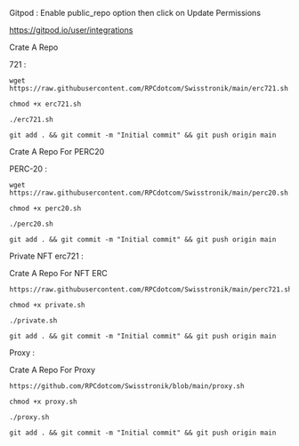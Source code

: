 Gitpod : Enable public_repo option then click on Update Permissions

https://gitpod.io/user/integrations

Crate A Repo 

721 : 

```console
wget https://raw.githubusercontent.com/RPCdotcom/Swisstronik/main/erc721.sh
```

```console
chmod +x erc721.sh
```

```console
./erc721.sh
```

```console
git add . && git commit -m "Initial commit" && git push origin main
```
Crate A Repo For PERC20

PERC-20 : 

```console
wget https://raw.githubusercontent.com/RPCdotcom/Swisstronik/main/perc20.sh
```

```console
chmod +x perc20.sh
```

```console
./perc20.sh
```

```console
git add . && git commit -m "Initial commit" && git push origin main
```

Private NFT erc721 : 

Crate A Repo For NFT ERC 

```console
https://raw.githubusercontent.com/RPCdotcom/Swisstronik/main/perc721.sh
```

```console
chmod +x private.sh
```

```console
./private.sh
```

```console
git add . && git commit -m "Initial commit" && git push origin main
```

Proxy : 

Crate A Repo For Proxy

```console
https://github.com/RPCdotcom/Swisstronik/blob/main/proxy.sh
```

```console
chmod +x proxy.sh
```

```console
./proxy.sh
```

```console
git add . && git commit -m "Initial commit" && git push origin main
```

